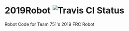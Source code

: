 # 2019Robot ![Travis CI Status](https://travis-ci.org/team751/2019Robot.svg?branch=master)

Robot Code for Team 751's 2019 FRC Robot
